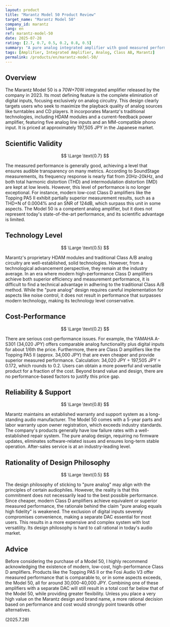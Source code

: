 ```yaml
---
layout: product
title: "Marantz Model 50 Product Review"
target_name: "Marantz Model 50"
company_id: marantz
lang: en
ref: marantz-model-50
date: 2025-07-28
rating: [2.7, 0.7, 0.5, 0.2, 0.8, 0.5]
summary: "A pure analog integrated amplifier with good measured performance that, however, falls short of modern Class D amplifiers and lacks digital inputs, leading to significant issues with cost-performance and rationality."
tags: [Amplifier, Integrated Amplifier, Analog, Class AB, Marantz]
permalink: /products/en/marantz-model-50/
---
```


## Overview

The Marantz Model 50 is a 70W+70W integrated amplifier released by the company in 2023. Its most defining feature is the complete elimination of digital inputs, focusing exclusively on analog circuitry. This design clearly targets users who seek to maximize the playback quality of analog sources like turntables and CD players. It incorporates Marantz's traditional technologies, including HDAM modules and a current-feedback power amplifier, featuring five analog line inputs and an MM-compatible phono input. It is priced at approximately 197,505 JPY in the Japanese market.

## Scientific Validity

$$ \Large \text{0.7} $$

The measured performance is generally good, achieving a level that ensures audible transparency on many metrics. According to SoundStage measurements, its frequency response is nearly flat from 20Hz-20kHz, and both total harmonic distortion (THD) and intermodulation distortion (IMD) are kept at low levels. However, this level of performance is no longer exceptional. For instance, modern low-cost Class D amplifiers like the Topping PA5 II exhibit partially superior measurement results, such as a THD+N of 0.0004% and an SNR of 124dB, which surpass this unit in some aspects. The Model 50 is a competent analog amplifier, but it does not represent today's state-of-the-art performance, and its scientific advantage is limited.

## Technology Level

$$ \Large \text{0.5} $$

Marantz's proprietary HDAM modules and traditional Class A/B analog circuitry are well-established, solid technologies. However, from a technological advancement perspective, they remain at the industry average. In an era where modern high-performance Class D amplifiers achieve both superior efficiency and measurement performance, it is difficult to find a technical advantage in adhering to the traditional Class A/B method. While the "pure analog" design requires careful implementation for aspects like noise control, it does not result in performance that surpasses modern technology, making its technology level conservative.

## Cost-Performance

$$ \Large \text{0.2} $$

There are serious cost-performance issues. For example, the YAMAHA A-S301 (34,020 JPY) offers comparable analog functionality plus digital inputs for about 1/6th the price. Furthermore, there are Class D amplifiers like the Topping PA5 II (approx. 34,000 JPY) that are even cheaper and provide superior measured performance. Calculation: 34,020 JPY ÷ 197,505 JPY = 0.172, which rounds to 0.2. Users can obtain a more powerful and versatile product for a fraction of the cost. Beyond brand value and design, there are no performance-based factors to justify this price gap.

## Reliability & Support

$$ \Large \text{0.8} $$

Marantz maintains an established warranty and support system as a long-standing audio manufacturer. The Model 50 comes with a 5-year parts and labor warranty upon owner registration, which exceeds industry standards. The company's products generally have low failure rates with a well-established repair system. The pure analog design, requiring no firmware updates, eliminates software-related issues and ensures long-term stable operation. After-sales service is at an industry-leading level.

## Rationality of Design Philosophy

$$ \Large \text{0.5} $$

The design philosophy of sticking to "pure analog" may align with the principles of certain audiophiles. However, the reality is that this commitment does not necessarily lead to the best possible performance. Since cheaper, modern Class D amplifiers achieve equivalent or superior measured performance, the rationale behind the claim "pure analog equals high fidelity" is weakened. The exclusion of digital inputs severely compromises convenience, making a separate DAC essential for most users. This results in a more expensive and complex system with lost versatility. Its design philosophy is hard to call rational in today's audio market.

## Advice

Before considering the purchase of a Model 50, I highly recommend acknowledging the existence of modern, low-cost, high-performance Class D amplifiers. Products like the Topping PA5 II or the Fosi Audio V3 offer measured performance that is comparable to, or in some aspects exceeds, the Model 50, all for around 30,000-40,000 JPY. Combining one of these amplifiers with a separate DAC will still result in a total cost far below that of the Model 50, while providing greater flexibility. Unless you place a very high value on the Marantz design and brand name, a more rational decision based on performance and cost would strongly point towards other alternatives.

(2025.7.28)
